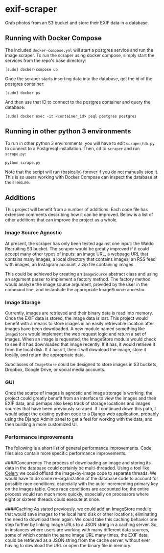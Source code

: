 # exif-scraper
Grab photos from an S3 bucket and store their EXIF data in a database.

## Running with Docker Compose
The included `docker-compose.yml` will start a postgres service and run the image scraper. To run the scraper using docker compose, simply start the services from the repo's base directory:

    [sudo] docker-compose up

Once the scraper starts inserting data into the database, get the id of the postgres container:

    [sudo] docker ps

And then use that ID to connect to the postgres container and query the database:

    [sudo] docker exec -it <container_id> psql postgres postgres

## Running in other python 3 environments
To run in other python 3 environments, you will have to edit `scraper/db.py` to connect to a Postgresql installation. Then, cd to `scraper` and run `scrape.py`:

    python scrape.py

Note that the script will run (basically) forever if you do not manually stop it. This is so users working with Docker Compose can inspect the database at their leisure.

## Additions

This project will benefit from a number of additions. Each code file has extensive comments describing how it can be improved. Below is a list of other additions that can improve the project as a whole.

### Image Source Agnostic
At present, the scraper has only been tested against one input: the Waldo Recruiting S3 bucket. The scraper would be greatly improved if it could accept many other types of inputs: an image URL, a webpage URL that contains many images, a local directory that contains images, an RSS feed with images, an Instagram account, a zip file containing images.

This could be achieved by creating an `ImageSource` abstract class and using an argument parser to implement a factory method. The factory method would analyze the image source argument, provided by the user in the command line, and instantiate the appropriate ImageSource ancestor.

### Image Storage
Currently, images are retrieved and their binary data is read into memory. Once the EXIF data is stored, the image data is lost. This project would benefit with a means to store images in an easily retrievable location after images have been downloaded. A new module named something like `ImageStore` would implement the web request logic and return a set of images. When an image is requested, the ImageStore module would check to see if it has downloaded that image recently. If it has, it would retrieve it from the local disk. If it hasn't, then it will download the image, store it locally, and return the appropriate data.

Subclasses of `ImageStore` could be designed to store images in S3 buckets, Dropbox, Google Drive, or social media accounts.

### GUI
Once the source of images is agnostic and image storage is working, the project could greatly benefit from an interface to view the images and their EXIF data, and perhaps also keep track of storage locations and images sources that have been previously scraped. If I continued down this path, I would adapt the existing python code to a Django web application, probably using the Django Admin panel to get a feel for working with the data, and then building a more customized UI.

### Performance improvements

The following is a short list of general performance improvements. Code files also contain more specific performance improvements.

####Concurrency
The process of downloading an image and storing its data in the database could certainly be multi-threaded. Using a tool like [Celery](http://www.celeryproject.org/) we could offload the image-by-image code to separate threads. We would have to do some re-organization of the database code to account for possible race conditions, especially with the auto-incrementing primary key on the images table. Once race conditions are accounted for, the entire process would run much more quickly, especially on processors where eight or sixteen threads could execute at once.

####Caching
As stated previously, we could add an ImageStore module that would save images to the local hard disk or other locations, eliminating the need to download them again. We could take this caching behavior one step further by linking image URLs to a JSON string in a caching server. So, in instances where users are working with many different data sources, some of which contain the same image URL many times, the EXIF data could be retrieved as a JSON string from the cache server, without ever having to download the URL or open the binary file in memory.
